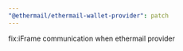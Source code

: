 ```yaml
---
"@ethermail/ethermail-wallet-provider": patch
---
```


fix:iFrame communication when ethermail provider
